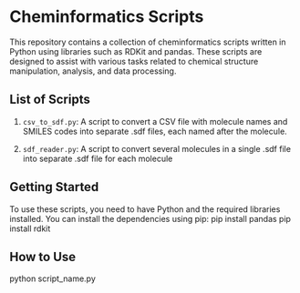 # Cheminformatics Scripts

This repository contains a collection of cheminformatics scripts written in Python using libraries such as RDKit and pandas. These scripts are designed to assist with various tasks related to chemical structure manipulation, analysis, and data processing.

## List of Scripts

1. `csv_to_sdf.py`: A script to convert a CSV file with molecule names and SMILES codes into separate .sdf files, each named after the molecule.

2. `sdf_reader.py`: A script to convert several molecules in a single .sdf file into separate .sdf file for each molecule


## Getting Started

To use these scripts, you need to have Python and the required libraries installed. You can install the dependencies using pip:
pip install pandas
pip install rdkit

## How to Use

python script_name.py


